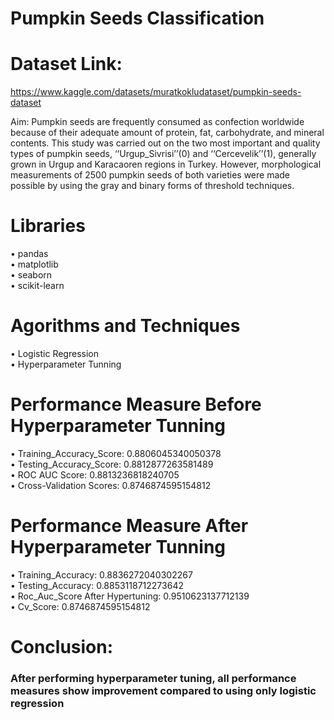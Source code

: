 # Pumpkin Seeds Classification
# Dataset Link:
https://www.kaggle.com/datasets/muratkokludataset/pumpkin-seeds-dataset

Aim:
Pumpkin seeds are frequently consumed as confection worldwide because of their adequate amount of protein, fat, carbohydrate, and mineral contents. This study was carried out on the two most important and quality types of pumpkin seeds, ‘‘Urgup_Sivrisi’’(0) and ‘‘Cercevelik’’(1), generally grown in Urgup and Karacaoren regions in Turkey. However, morphological measurements of 2500 pumpkin seeds of both varieties were made possible by using the gray and binary forms of threshold techniques.


# Libraries
•	pandas<br/>
•	matplotlib<br/>
•	seaborn<br/>
•	scikit-learn<br/>

# Agorithms and Techniques
• Logistic Regression<br/>
• Hyperparameter Tunning

# Performance Measure Before Hyperparameter Tunning
•	Training_Accuracy_Score:  0.8806045340050378<br/>
•	Testing_Accuracy_Score:  0.8812877263581489<br/>
•	ROC AUC Score: 0.8813236818240705<br/>
•	Cross-Validation Scores: 0.8746874595154812<br/>

# Performance Measure After Hyperparameter Tunning
•	Training_Accuracy:  0.8836272040302267<br/>
•	Testing_Accuracy: 0.8853118712273642<br/>
•	Roc_Auc_Score After Hypertuning: 0.9510623137712139<br/>
•	Cv_Score: 0.8746874595154812<br/>

# Conclusion:  
### After performing hyperparameter tuning, all performance measures show improvement compared to using only logistic regression

